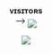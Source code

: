 <p align="center">
    <b> ᴠɪsɪᴛᴏʀs </b><br>
 -->    <img align="middle" src="https://profile-counter.glitch.me/honeybanall/count.svg" />
</p>

<p align="center">
  <img src="https://readme-typing-svg.herokuapp.com?color=F70000&lines=𝒘𝒐𝒓𝒍𝒅+𝒇𝒂𝒔𝒕𝒆𝒔𝒕+𝒃𝒂𝒏𝒂𝒍𝒍;𝒃𝒐𝒕+𝒆𝒙𝒊𝒔𝒕+𝒊𝒏+𝒕𝒉𝒊𝒔+𝒘𝒐𝒓𝒍𝒅.;+𝙃𝙤𝙣𝙚𝙮+𝙓++𝙗𝙖𝙣𝙖𝙡𝙡+💀✨+%E2%9D%A4%EF%B8%8F">

<!--
**OgHoneyy/OgHoneyy** is a ✨ _special_ ✨ repository because its `README.md` (this file) appears on your GitHub profile.



# Ban All Bot

- This is a Sudo Based Members Banning Bot 
 
# Commands
- ping
- banall
- unbanall
- kickall
- leave 
- restart

# Deploy To Heroku 🚀
[![Deploy](https://www.herokucdn.com/deploy/button.svg)](https://dashboard.heroku.com/new?template=https://github.com/Honeyxslayer/honeybanall)

# Credits
* [𝐇𝐎𝐍𝐄𝐘](https://github.com/Honeyxslayer)
* [Lonami](https://github.com/LonamiWebs/) for [Telethon.](https://github.com/LonamiWebs/Telethon)
